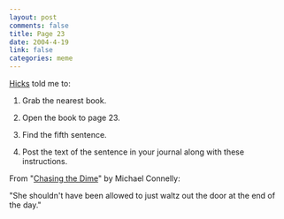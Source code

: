 ```yaml
--- 
layout: post
comments: false
title: Page 23
date: 2004-4-19
link: false
categories: meme
---
```

<a href="http://www.hicksdesign.co.uk/journal/" title="// hicksdesign :: journal">Hicks</a> told me to:


1. Grab the nearest book.


2. Open the book to page 23.


3. Find the fifth sentence.


4. Post the text of the sentence in your journal along with these instructions.

From "<a href="https://secure.palmdigitalmedia.com/product/detail/7130" title="Chasing the Dime">Chasing the Dime</a>" by Michael Connelly:

"She shouldn't have been allowed to just waltz out the door at the end of the day."
